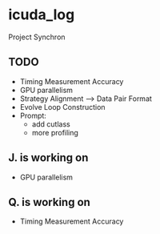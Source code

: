 # icuda_log
Project Synchron

## TODO
- Timing Measurement Accuracy
- GPU parallelism
- Strategy Alignment --> Data Pair Format
- Evolve Loop Construction
- Prompt:
  * add cutlass
  * more profiling


## J. is working on
- GPU parallelism

## Q. is working on
- Timing Measurement Accuracy




